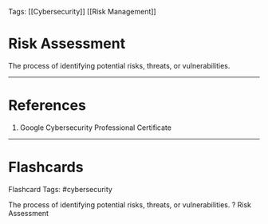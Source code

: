 Tags: [[Cybersecurity]] [[Risk Management]]
# Risk Assessment

The process of identifying potential risks, threats, or vulnerabilities.

---
# References

1. Google Cybersecurity Professional Certificate

---
# Flashcards

Flashcard Tags: #cybersecurity 

The process of identifying potential risks, threats, or vulnerabilities.
?
Risk Assessment
<!--SR:!2024-05-01,4,270-->